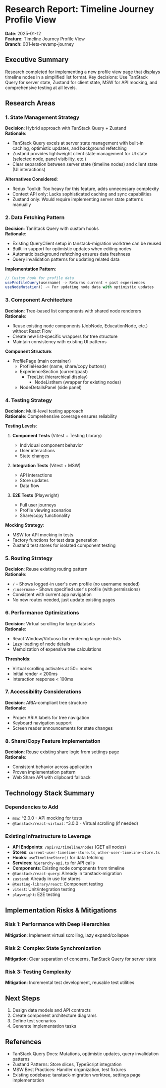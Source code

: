 # Research Report: Timeline Journey Profile View

**Date**: 2025-01-12  
**Feature**: Timeline Journey Profile View  
**Branch**: 001-lets-revamp-journey

## Executive Summary

Research completed for implementing a new profile view page that displays timeline nodes in a simplified list format. Key decisions: Use TanStack Query for server state, Zustand for client state, MSW for API mocking, and comprehensive testing at all levels.

## Research Areas

### 1. State Management Strategy

**Decision**: Hybrid approach with TanStack Query + Zustand  
**Rationale**:

- TanStack Query excels at server state management with built-in caching, optimistic updates, and background refetching
- Zustand provides lightweight client state management for UI state (selected node, panel visibility, etc.)
- Clear separation between server state (timeline nodes) and client state (UI interactions)

**Alternatives Considered**:

- Redux Toolkit: Too heavy for this feature, adds unnecessary complexity
- Context API only: Lacks sophisticated caching and sync capabilities
- Zustand only: Would require implementing server state patterns manually

### 2. Data Fetching Pattern

**Decision**: TanStack Query with custom hooks  
**Rationale**:

- Existing QueryClient setup in tanstack-migration worktree can be reused
- Built-in support for optimistic updates when editing nodes
- Automatic background refetching ensures data freshness
- Query invalidation patterns for updating related data

**Implementation Pattern**:

```typescript
// Custom hook for profile data
useProfileQuery(username) -> Returns current + past experiences
useNodeMutation() -> For updating node data with optimistic updates
```

### 3. Component Architecture

**Decision**: Tree-based list components with shared node renderers  
**Rationale**:

- Reuse existing node components (JobNode, EducationNode, etc.) without React Flow
- Create new list-specific wrappers for tree structure
- Maintain consistency with existing UI patterns

**Component Structure**:

- ProfilePage (main container)
  - ProfileHeader (name, share/copy buttons)
  - ExperienceSection (current/past)
    - TreeList (hierarchical display)
      - NodeListItem (wrapper for existing nodes)
  - NodeDetailsPanel (side panel)

### 4. Testing Strategy

**Decision**: Multi-level testing approach  
**Rationale**: Comprehensive coverage ensures reliability

**Testing Levels**:

1. **Component Tests** (Vitest + Testing Library)
   - Individual component behavior
   - User interactions
   - State changes

2. **Integration Tests** (Vitest + MSW)
   - API interactions
   - Store updates
   - Data flow

3. **E2E Tests** (Playwright)
   - Full user journeys
   - Profile viewing scenarios
   - Share/copy functionality

**Mocking Strategy**:

- MSW for API mocking in tests
- Factory functions for test data generation
- Zustand test stores for isolated component testing

### 5. Routing Strategy

**Decision**: Reuse existing routing pattern  
**Rationale**:

- `/` - Shows logged-in user's own profile (no username needed)
- `/:username` - Shows specified user's profile (with permissions)
- Consistent with current app navigation
- No new routes needed, just update existing pages

### 6. Performance Optimizations

**Decision**: Virtual scrolling for large datasets  
**Rationale**:

- React Window/Virtuoso for rendering large node lists
- Lazy loading of node details
- Memoization of expensive tree calculations

**Thresholds**:

- Virtual scrolling activates at 50+ nodes
- Initial render < 200ms
- Interaction response < 100ms

### 7. Accessibility Considerations

**Decision**: ARIA-compliant tree structure  
**Rationale**:

- Proper ARIA labels for tree navigation
- Keyboard navigation support
- Screen reader announcements for state changes

### 8. Share/Copy Feature Implementation

**Decision**: Reuse existing share logic from settings page  
**Rationale**:

- Consistent behavior across application
- Proven implementation pattern
- Web Share API with clipboard fallback

## Technology Stack Summary

### Dependencies to Add

- `msw`: ^2.0.0 - API mocking for tests
- `@tanstack/react-virtual`: ^3.0.0 - Virtual scrolling (if needed)

### Existing Infrastructure to Leverage

- **API Endpoints**: `/api/v2/timeline/nodes` (GET all nodes)
- **Stores**: `current-user-timeline-store.ts`, `other-user-timeline-store.ts`
- **Hooks**: `useTimelineStore()` for data fetching
- **Services**: `hierarchy-api.ts` for API calls
- **Components**: Existing node components from timeline
- `@tanstack/react-query`: Already in tanstack-migration
- `zustand`: Already in use for stores
- `@testing-library/react`: Component testing
- `vitest`: Unit/integration testing
- `playwright`: E2E testing

## Implementation Risks & Mitigations

### Risk 1: Performance with Deep Hierarchies

**Mitigation**: Implement virtual scrolling, lazy expand/collapse

### Risk 2: Complex State Synchronization

**Mitigation**: Clear separation of concerns, TanStack Query for server state

### Risk 3: Testing Complexity

**Mitigation**: Incremental test development, reusable test utilities

## Next Steps

1. Design data models and API contracts
2. Create component architecture diagrams
3. Define test scenarios
4. Generate implementation tasks

## References

- TanStack Query Docs: Mutations, optimistic updates, query invalidation patterns
- Zustand Patterns: Store slices, TypeScript integration
- MSW Best Practices: Handler organization, test fixtures
- Existing codebase: tanstack-migration worktree, settings page implementation
